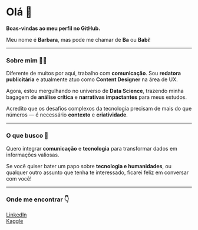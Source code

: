 # Olá 👋

**Boas-vindas ao meu perfil no GitHub.**  

Meu nome é **Barbara**, mas pode me chamar de **Ba** ou **Babi**!

---

### Sobre mim 👩‍💼
Diferente de muitos por aqui, trabalho com **comunicação**. Sou **redatora publicitária** e atualmente atuo como **Content Designer** na área de UX. 

Agora, estou mergulhando no universo de **Data Science**, trazendo minha bagagem de **análise crítica** e **narrativas impactantes** para meus estudos.  

Acredito que os desafios complexos da tecnologia precisam de mais do que números — é necessário **contexto** e **criatividade**.

---

### O que busco 🚀 
Quero integrar **comunicação** e **tecnologia** para transformar dados em informações valiosas.  

Se você quiser bater um papo sobre **tecnologia e humanidades**, ou qualquer outro assunto que tenha te interessado, ficarei feliz em conversar com você!

---

### Onde me encontrar 👇
[LinkedIn](https://www.linkedin.com/in/barbaraarossi)  
[Kaggle](https://www.kaggle.com/barbaraarossi)